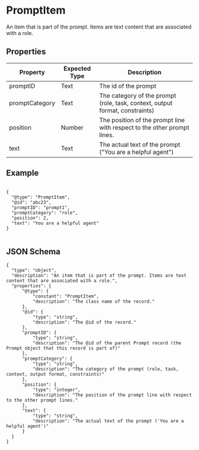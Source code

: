 # PromptItem
An item that is part of the prompt. Items are text content that are associated with a role. 
## Properties

|Property | Expected Type | Description |
|--- |--- |--- |
|promptID| Text |  The id of the prompt |
|promptCategory | Text | The category of the prompt (role, task, context, output format, constraints)  |
|position | Number | The position of the prompt line with respect to the other prompt lines. |
|text | Text | The actual text of the prompt ("You are a helpful agent") |

## Example

```

{
  "@type": "PromptItem",
  "@id": "abc23",
  "promptID": "prompt1",
  "promptCategory": "role",
  "position": 2,
  "text": "You are a helpful agent"
}


```


## JSON Schema

```
{
  "type": "object",
  "description": "An item that is part of the prompt. Items are text content that are associated with a role.",
  "properties": {
      "@type": {
          "constant": "PromptItem",
          "description": "The class name of the record."
      },
      "@id": {
          "type": "string",
          "description": "The @id of the record."
      },
      "promptID": {
          "type": "string",
          "description": "The @id of the parent Prompt record (the Prompt object that this record is part of)"
      },
      "promptCategory": {
          "type": "string",
          "description": "The category of the prompt (role, task, context, output format, constraints)"
      },
      "position": {
          "type": "integer",
          "description": "The position of the prompt line with respect to the other prompt lines."
      },
      "text": {
          "type": "string",
          "description": "The actual text of the prompt ('You are a helpful agent')"
      }
  }
}


```
